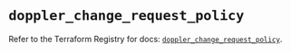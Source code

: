 # `doppler_change_request_policy`

Refer to the Terraform Registry for docs: [`doppler_change_request_policy`](https://registry.terraform.io/providers/dopplerhq/doppler/1.21.0/docs/resources/change_request_policy).
